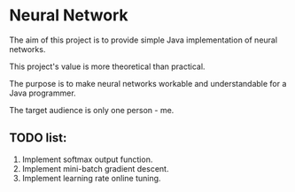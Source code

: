 # Neural Network

The aim of this project is to provide simple Java implementation of neural networks.

This project's value is more theoretical than practical.

The purpose is to make neural networks workable and understandable for a Java programmer.

The target audience is only one person - me.

## TODO list:

1. Implement softmax output function.
2. Implement mini-batch gradient descent.
3. Implement learning rate online tuning.
